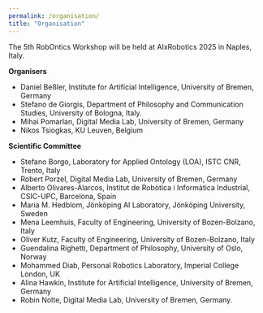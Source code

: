 ```yaml
---
permalink: /organisation/
title: "Organisation"
---
```


The 5th RobOntics Workshop will be held at AIxRobotics 2025 in Naples, Italy.

**Organisers**

- Daniel Beßler, Institute for Artificial Intelligence, University of Bremen, Germany
- Stefano de Giorgis, Department of Philosophy and Communication Studies, University of Bologna, Italy.
- Mihai Pomarlan, Digital Media Lab, University of Bremen, Germany
- Nikos Tsiogkas, KU Leuven, Belgium

**Scientific Committee**

- Stefano Borgo, Laboratory for Applied Ontology (LOA), ISTC CNR, Trento, Italy
- Robert Porzel, Digital Media Lab, University of Bremen, Germany
- Alberto Olivares-Alarcos, Institut de Robòtica i Informàtica Industrial, CSIC-UPC, Barcelona, Spain
- Maria M. Hedblom, Jönköping AI Laboratory, Jönköping University, Sweden​
- Mena Leemhuis, Faculty of Engineering, University of Bozen-Bolzano, Italy​
- Oliver Kutz, Faculty of Engineering, University of Bozen-Bolzano, Italy​
- Guendalina Righetti, Department of Philosophy, University of Oslo, Norway​
- Mohammed Diab, Personal Robotics Laboratory, Imperial College London, UK
- Alina Hawkin, Institute for Artificial Intelligence, University of Bremen, Germany
- Robin Nolte, Digital Media Lab, University of Bremen, Germany.

